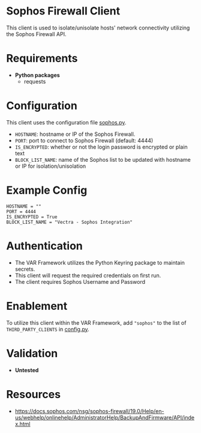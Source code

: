 # Sophos Firewall Client
This client is used to isolate/unisolate hosts' network connectivity utilizing the Sophos Firewall API.  

# Requirements
- __Python packages__
  - requests


# Configuration
This client uses the configuration file [sophos.py](sophos_config.py). 
  - `HOSTNAME`: hostname or IP of the Sophos Firewall.
  - `PORT`: port to connect to Sophos Firewall (default: 4444)
  - `IS_ENCRYPTED`: whether or not the login password is encrypted or plain text
  - `BLOCK_LIST_NAME`: name of the Sophos list to be updated with hostname or IP for isolation/unisolation

# Example Config
```
HOSTNAME = ""
PORT = 4444
IS_ENCRYPTED = True
BLOCK_LIST_NAME = "Vectra - Sophos Integration"
```

# Authentication
- The VAR Framework utilizes the Python Keyring package to maintain secrets. 
- This client will request the required credentials on first run. 
- The client requires Sophos Username and Password

# Enablement
To utilize this client within the VAR Framework, add `"sophos"` to the list of `THIRD_PARTY_CLIENTS` in [config.py](../../config.py).

# Validation
- __Untested__

# Resources
- https://docs.sophos.com/nsg/sophos-firewall/19.0/Help/en-us/webhelp/onlinehelp/AdministratorHelp/BackupAndFirmware/API/index.html
